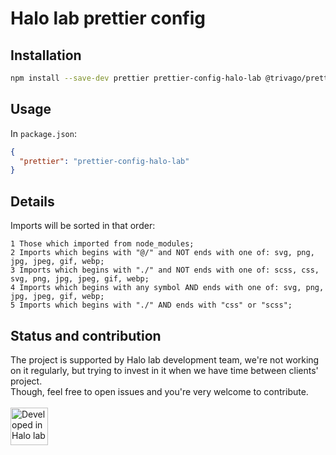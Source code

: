 # Halo lab prettier config 

## Installation
```bash
npm install --save-dev prettier prettier-config-halo-lab @trivago/prettier-plugin-sort-imports 
```

## Usage
In `package.json`:

```json
{
  "prettier": "prettier-config-halo-lab"
}
```

## Details

Imports will be sorted in that order:

```
1 Those which imported from node_modules;
2 Imports which begins with "@/" and NOT ends with one of: svg, png, jpg, jpeg, gif, webp;
3 Imports which begins with "./" and NOT ends with one of: scss, css, svg, png, jpg, jpeg, gif, webp;
4 Imports which begins with any symbol AND ends with one of: svg, png, jpg, jpeg, gif, webp;
5 Imports which begins with "./" AND ends with "css" or "scss";
```
## Status and contribution
The project is supported by Halo lab development team, we're not working on it regularly, but trying to invest in it when we have time between clients' project. <br />
Though, feel free to open issues and you're very welcome to contribute. 
 <br />
  <br />
<a href="https://www.halo-lab.com/?utm_source=github-brifinator-3000">
    <img src="http://api.halo-lab.com/wp-content/uploads/dev_halo.svg" alt="Developed in Halo lab" height="60">
</a>

